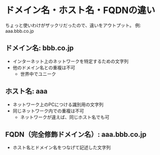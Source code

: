 # ドメイン名・ホスト名・FQDNの違い
ちょっと使いわけがザックリだったので、違いをアウトプット。
例: aaa.bbb.co.jp

## ドメイン名: bbb.co.jp
- インターネット上のネットワークを特定するための文字列
- 他のドメイン名との重複は不可
  - 世界中でユニーク

## ホスト名: aaa
- ネットワーク上のPCにつける識別用の文字列
- 同じネットワーク内での重複は不可
  - ネットワークが違えば、同じホスト名でも可

## FQDN（完全修飾ドメイン名）: aaa.bbb.co.jp
- ホスト名とドメイン名をつなげて記述した文字列
